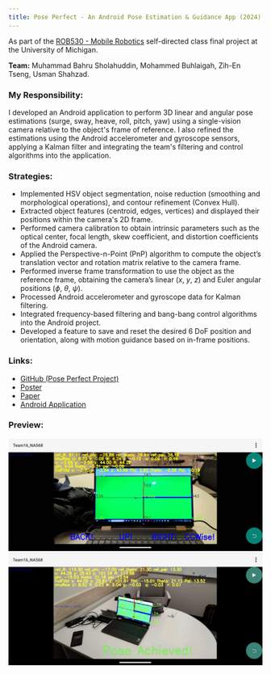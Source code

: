 ```yaml
---
title: Pose Perfect - An Android Pose Estimation & Guidance App (2024)
---
```


As part of the [ROB530 - Mobile Robotics](https://github.com/UMich-CURLY-teaching/UMich-ROB-530-public) self-directed class final project at the University of Michigan.

**Team:** Muhammad Bahru Sholahuddin, Mohammed Buhlaigah, Zih-En Tseng, Usman Shahzad.

### My Responsibility:
I developed an Android application to perform 3D linear and angular pose estimations (surge, sway, heave, roll, pitch, yaw) using a single-vision camera relative to the object's frame of reference. I also refined the estimations using the Android accelerometer and gyroscope sensors, applying a Kalman filter and integrating the team's filtering and control algorithms into the application.

### Strategies:
- Implemented HSV object segmentation, noise reduction (smoothing and morphological operations), and contour refinement (Convex Hull).
- Extracted object features (centroid, edges, vertices) and displayed their positions within the camera's 2D frame.
- Performed camera calibration to obtain intrinsic parameters such as the optical center, focal length, skew coefficient, and distortion coefficients of the Android camera.
- Applied the Perspective-n-Point (PnP) algorithm to compute the object’s translation vector and rotation matrix relative to the camera frame.
- Performed inverse frame transformation to use the object as the reference frame, obtaining the camera’s linear ($x$, $y$, $z$) and Euler angular positions ($\phi$, $\theta$, $\psi$).
- Processed Android accelerometer and gyroscope data for Kalman filtering.
- Integrated frequency-based filtering and bang-bang control algorithms into the Android project.
- Developed a feature to save and reset the desired 6 DoF position and orientation, along with motion guidance based on in-frame positions.

### Links:
- [GitHub (Pose Perfect Project)](https://github.com/mbsbahru/Pose_Perfect)
- [Poster](https://docs.google.com/presentation/d/1ZVLhKT2xRZvxd_b7FyPOwXysKnrry6pg24x-qFHhQ1k/edit?usp=sharing)
- [Paper](https://drive.google.com/file/d/1wzO3Bb32BaxBVvxDnijjk-b8pXrSOTyf/view?usp=sharing)
- [Android Application](https://drive.google.com/file/d/1H8T5yAWxWS_5-SAM8eWqe3GmNhLwfa4T/view?usp=sharing)

### Preview:
![ROB530 Project Screenshot 1](../assets/img/project_posePerfect_a.png)
![ROB530 Project Screenshot 2](../assets/img/project_posePerfect_b.png)

